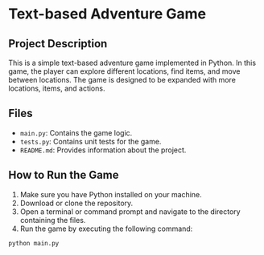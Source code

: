 # Text-based Adventure Game

## Project Description

This is a simple text-based adventure game implemented in Python. In this game, the player can explore different locations, find items, and move between locations. The game is designed to be expanded with more locations, items, and actions.

## Files

- `main.py`: Contains the game logic.
- `tests.py`: Contains unit tests for the game.
- `README.md`: Provides information about the project.

## How to Run the Game

1. Make sure you have Python installed on your machine.
2. Download or clone the repository.
3. Open a terminal or command prompt and navigate to the directory containing the files.
4. Run the game by executing the following command:

```sh
python main.py
